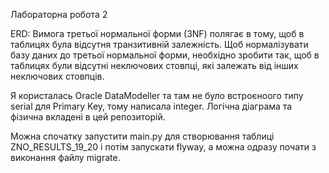 Лабораторна робота 2

ERD:
Вимога третьої нормальної форми (3NF) полягає в тому, щоб в таблицях була відсутня транзитивній залежність. Щоб нормалізувати базу даних до третьої нормальної форми, необхідно зробити так, щоб в таблицях були відсутні неключових стовпці, які залежать від інших неключових стовпців.

Я користалась Oracle DataModeller та там не було встроєноого типу serial для Primary Key, тому написала integer.
Логічна діаграма та фізична вкладені в цей репозиторій.

Можна спочатку запустити main.py для створювання таблиці ZNO_RESULTS_19_20 і потім запускати flyway, а можна одразу почати з виконання файлу  migrate.



